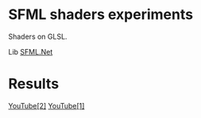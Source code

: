 # SFML shaders experiments 

Shaders on GLSL. 

Lib [SFML.Net](http://www.sfml-dev.org/download/sfml.net/)

# Results


[YouTube[2]](https://www.youtube.com/watch?v=p8pbNpWHh2Y)
[YouTube[1]](https://www.youtube.com/watch?v=WuriiMeYsWk)






